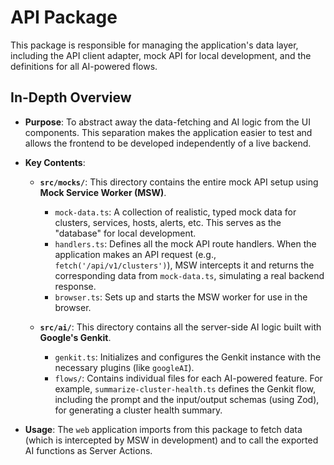 # API Package

This package is responsible for managing the application's data layer, including the API client adapter, mock API for local development, and the definitions for all AI-powered flows.

## In-Depth Overview

*   **Purpose**: To abstract away the data-fetching and AI logic from the UI components. This separation makes the application easier to test and allows the frontend to be developed independently of a live backend.

*   **Key Contents**:
    *   **`src/mocks/`**: This directory contains the entire mock API setup using **Mock Service Worker (MSW)**.
        *   `mock-data.ts`: A collection of realistic, typed mock data for clusters, services, hosts, alerts, etc. This serves as the "database" for local development.
        *   `handlers.ts`: Defines all the mock API route handlers. When the application makes an API request (e.g., `fetch('/api/v1/clusters')`), MSW intercepts it and returns the corresponding data from `mock-data.ts`, simulating a real backend response.
        *   `browser.ts`: Sets up and starts the MSW worker for use in the browser.

    *   **`src/ai/`**: This directory contains all the server-side AI logic built with **Google's Genkit**.
        *   `genkit.ts`: Initializes and configures the Genkit instance with the necessary plugins (like `googleAI`).
        *   `flows/`: Contains individual files for each AI-powered feature. For example, `summarize-cluster-health.ts` defines the Genkit flow, including the prompt and the input/output schemas (using Zod), for generating a cluster health summary.

*   **Usage**: The `web` application imports from this package to fetch data (which is intercepted by MSW in development) and to call the exported AI functions as Server Actions.
